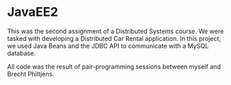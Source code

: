 # JavaEE2

This was the second assignment of a Distributed Systems course. We were tasked with developing a Distributed Car Rental application. In this project, we used Java Beans and the JDBC API to communicate with a MySQL database.

All code was the result of pair-programming sessions between myself and Brecht Philtjens. 
